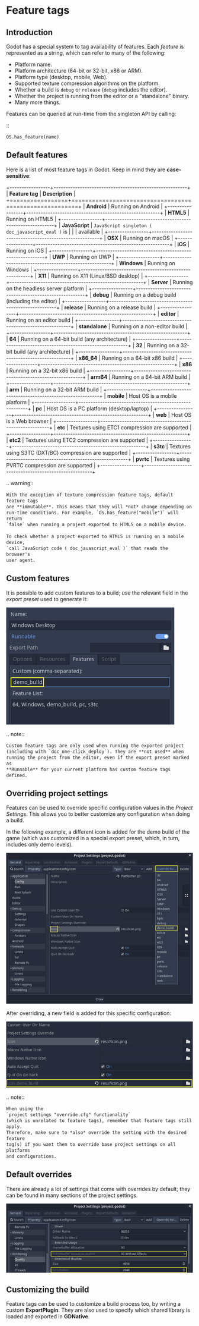 

Feature tags
============

Introduction
------------

Godot has a special system to tag availability of features.
Each *feature* is represented as a string, which can refer to many of the following:

* Platform name.
* Platform architecture (64-bit or 32-bit, x86 or ARM).
* Platform type (desktop, mobile, Web).
* Supported texture compression algorithms on the platform.
* Whether a build is `debug` or `release` (`debug` includes the editor).
* Whether the project is running from the editor or a "standalone" binary.
* Many more things.

Features can be queried at run-time from the singleton API by calling:

::

    OS.has_feature(name)


Default features
----------------

Here is a list of most feature tags in Godot. Keep in mind they are **case-sensitive**:

+-----------------+--------------------------------------------------------+
| **Feature tag** | **Description**                                        |
+=================+========================================================+
| **Android**     | Running on Android                                     |
+-----------------+--------------------------------------------------------+
| **HTML5**       | Running on HTML5                                       |
+-----------------+--------------------------------------------------------+
| **JavaScript**  | `JavaScript singleton ( doc_javascript_eval )` is   |
|                 | available                                              |
+-----------------+--------------------------------------------------------+
| **OSX**         | Running on macOS                                       |
+-----------------+--------------------------------------------------------+
| **iOS**         | Running on iOS                                         |
+-----------------+--------------------------------------------------------+
| **UWP**         | Running on UWP                                         |
+-----------------+--------------------------------------------------------+
| **Windows**     | Running on Windows                                     |
+-----------------+--------------------------------------------------------+
| **X11**         | Running on X11 (Linux/BSD desktop)                     |
+-----------------+--------------------------------------------------------+
| **Server**      | Running on the headless server platform                |
+-----------------+--------------------------------------------------------+
| **debug**       | Running on a debug build (including the editor)        |
+-----------------+--------------------------------------------------------+
| **release**     | Running on a release build                             |
+-----------------+--------------------------------------------------------+
| **editor**      | Running on an editor build                             |
+-----------------+--------------------------------------------------------+
| **standalone**  | Running on a non-editor build                          |
+-----------------+--------------------------------------------------------+
| **64**          | Running on a 64-bit build (any architecture)           |
+-----------------+--------------------------------------------------------+
| **32**          | Running on a 32-bit build (any architecture)           |
+-----------------+--------------------------------------------------------+
| **x86_64**      | Running on a 64-bit x86 build                          |
+-----------------+--------------------------------------------------------+
| **x86**         | Running on a 32-bit x86 build                          |
+-----------------+--------------------------------------------------------+
| **arm64**       | Running on a 64-bit ARM build                          |
+-----------------+--------------------------------------------------------+
| **arm**         | Running on a 32-bit ARM build                          |
+-----------------+--------------------------------------------------------+
| **mobile**      | Host OS is a mobile platform                           |
+-----------------+--------------------------------------------------------+
| **pc**          | Host OS is a PC platform (desktop/laptop)              |
+-----------------+--------------------------------------------------------+
| **web**         | Host OS is a Web browser                               |
+-----------------+--------------------------------------------------------+
| **etc**         | Textures using ETC1 compression are supported          |
+-----------------+--------------------------------------------------------+
| **etc2**        | Textures using ETC2 compression are supported          |
+-----------------+--------------------------------------------------------+
| **s3tc**        | Textures using S3TC (DXT/BC) compression are supported |
+-----------------+--------------------------------------------------------+
| **pvrtc**       | Textures using PVRTC compression are supported         |
+-----------------+--------------------------------------------------------+

.. warning::

    With the exception of texture compression feature tags, default feature tags
    are **immutable**. This means that they will *not* change depending on
    run-time conditions. For example, `OS.has_feature("mobile")` will return
    `false` when running a project exported to HTML5 on a mobile device.

    To check whether a project exported to HTML5 is running on a mobile device,
    `call JavaScript code ( doc_javascript_eval )` that reads the browser's
    user agent.

Custom features
---------------

It is possible to add custom features to a build; use the relevant
field in the *export preset* used to generate it:

![](img/feature_tags1.png)

.. note::

    Custom feature tags are only used when running the exported project
    (including with `doc_one-click_deploy`). They are **not used** when
    running the project from the editor, even if the export preset marked as
    **Runnable** for your current platform has custom feature tags defined.

Overriding project settings
---------------------------

Features can be used to override specific configuration values in the *Project Settings*.
This allows you to better customize any configuration when doing a build.

In the following example, a different icon is added for the demo build of the game (which was
customized in a special export preset, which, in turn, includes only demo levels).

![](img/feature_tags2.png)

After overriding, a new field is added for this specific configuration:

![](img/feature_tags3.png)

.. note::

    When using the
    `project settings "override.cfg" functionality`
    (which is unrelated to feature tags), remember that feature tags still apply.
    Therefore, make sure to *also* override the setting with the desired feature
    tag(s) if you want them to override base project settings on all platforms
    and configurations.

Default overrides
-----------------

There are already a lot of settings that come with overrides by default; they can be found
in many sections of the project settings.

![](img/feature_tags4.png)

Customizing the build
---------------------

Feature tags can be used to customize a build process too, by writing a custom **ExportPlugin**.
They are also used to specify which shared library is loaded and exported in **GDNative**.
